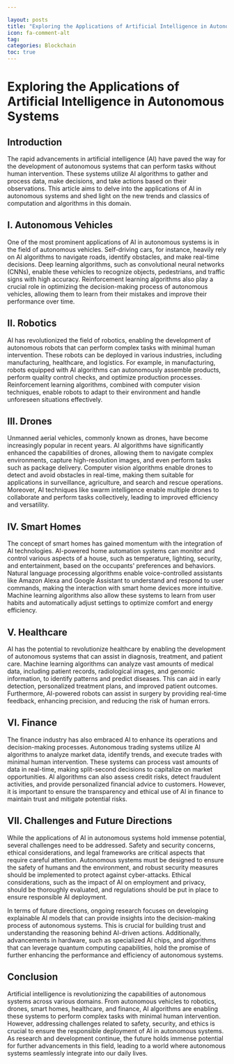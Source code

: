 ```yaml
---

layout: posts
title: "Exploring the Applications of Artificial Intelligence in Autonomous Systems"
icon: fa-comment-alt
tag:      
categories: Blockchain
toc: true
---
```




# Exploring the Applications of Artificial Intelligence in Autonomous Systems

## Introduction

The rapid advancements in artificial intelligence (AI) have paved the way for the development of autonomous systems that can perform tasks without human intervention. These systems utilize AI algorithms to gather and process data, make decisions, and take actions based on their observations. This article aims to delve into the applications of AI in autonomous systems and shed light on the new trends and classics of computation and algorithms in this domain.

## I. Autonomous Vehicles

One of the most prominent applications of AI in autonomous systems is in the field of autonomous vehicles. Self-driving cars, for instance, heavily rely on AI algorithms to navigate roads, identify obstacles, and make real-time decisions. Deep learning algorithms, such as convolutional neural networks (CNNs), enable these vehicles to recognize objects, pedestrians, and traffic signs with high accuracy. Reinforcement learning algorithms also play a crucial role in optimizing the decision-making process of autonomous vehicles, allowing them to learn from their mistakes and improve their performance over time.

## II. Robotics

AI has revolutionized the field of robotics, enabling the development of autonomous robots that can perform complex tasks with minimal human intervention. These robots can be deployed in various industries, including manufacturing, healthcare, and logistics. For example, in manufacturing, robots equipped with AI algorithms can autonomously assemble products, perform quality control checks, and optimize production processes. Reinforcement learning algorithms, combined with computer vision techniques, enable robots to adapt to their environment and handle unforeseen situations effectively.

## III. Drones

Unmanned aerial vehicles, commonly known as drones, have become increasingly popular in recent years. AI algorithms have significantly enhanced the capabilities of drones, allowing them to navigate complex environments, capture high-resolution images, and even perform tasks such as package delivery. Computer vision algorithms enable drones to detect and avoid obstacles in real-time, making them suitable for applications in surveillance, agriculture, and search and rescue operations. Moreover, AI techniques like swarm intelligence enable multiple drones to collaborate and perform tasks collectively, leading to improved efficiency and versatility.

## IV. Smart Homes

The concept of smart homes has gained momentum with the integration of AI technologies. AI-powered home automation systems can monitor and control various aspects of a house, such as temperature, lighting, security, and entertainment, based on the occupants' preferences and behaviors. Natural language processing algorithms enable voice-controlled assistants like Amazon Alexa and Google Assistant to understand and respond to user commands, making the interaction with smart home devices more intuitive. Machine learning algorithms also allow these systems to learn from user habits and automatically adjust settings to optimize comfort and energy efficiency.

## V. Healthcare

AI has the potential to revolutionize healthcare by enabling the development of autonomous systems that can assist in diagnosis, treatment, and patient care. Machine learning algorithms can analyze vast amounts of medical data, including patient records, radiological images, and genomic information, to identify patterns and predict diseases. This can aid in early detection, personalized treatment plans, and improved patient outcomes. Furthermore, AI-powered robots can assist in surgery by providing real-time feedback, enhancing precision, and reducing the risk of human errors.

## VI. Finance

The finance industry has also embraced AI to enhance its operations and decision-making processes. Autonomous trading systems utilize AI algorithms to analyze market data, identify trends, and execute trades with minimal human intervention. These systems can process vast amounts of data in real-time, making split-second decisions to capitalize on market opportunities. AI algorithms can also assess credit risks, detect fraudulent activities, and provide personalized financial advice to customers. However, it is important to ensure the transparency and ethical use of AI in finance to maintain trust and mitigate potential risks.

## VII. Challenges and Future Directions

While the applications of AI in autonomous systems hold immense potential, several challenges need to be addressed. Safety and security concerns, ethical considerations, and legal frameworks are critical aspects that require careful attention. Autonomous systems must be designed to ensure the safety of humans and the environment, and robust security measures should be implemented to protect against cyber-attacks. Ethical considerations, such as the impact of AI on employment and privacy, should be thoroughly evaluated, and regulations should be put in place to ensure responsible AI deployment.

In terms of future directions, ongoing research focuses on developing explainable AI models that can provide insights into the decision-making process of autonomous systems. This is crucial for building trust and understanding the reasoning behind AI-driven actions. Additionally, advancements in hardware, such as specialized AI chips, and algorithms that can leverage quantum computing capabilities, hold the promise of further enhancing the performance and efficiency of autonomous systems.

## Conclusion

Artificial intelligence is revolutionizing the capabilities of autonomous systems across various domains. From autonomous vehicles to robotics, drones, smart homes, healthcare, and finance, AI algorithms are enabling these systems to perform complex tasks with minimal human intervention. However, addressing challenges related to safety, security, and ethics is crucial to ensure the responsible deployment of AI in autonomous systems. As research and development continue, the future holds immense potential for further advancements in this field, leading to a world where autonomous systems seamlessly integrate into our daily lives.